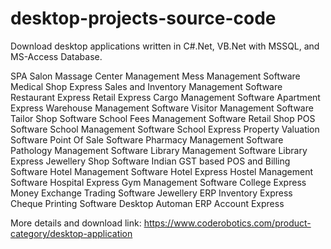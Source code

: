 # desktop-projects-source-code
Download desktop applications written in C#.Net, VB.Net with MSSQL, and MS-Access Database.

SPA Salon Massage Center Management
Mess Management Software
Medical Shop Express
Sales and Inventory Management Software
Restaurant Express
Retail Express
Cargo Management Software
Apartment Express
Warehouse Management Software
Visitor Management Software
Tailor Shop Software
School Fees Management Software
Retail Shop POS Software
School Management Software
School Express
Property Valuation Software
Point Of Sale Software
Pharmacy Management Software
Pathology Management Software
Library Management Software
Library Express
Jewellery Shop Software
Indian GST based POS and Billing Software
Hotel Management Software
Hotel Express
Hostel Management Software
Hospital Express
Gym Management Software
College Express
Money Exchange Trading Software
Jewellery ERP
Inventory Express
Cheque Printing Software
Desktop Automan ERP
Account Express


More details and download link:
https://www.coderobotics.com/product-category/desktop-application
